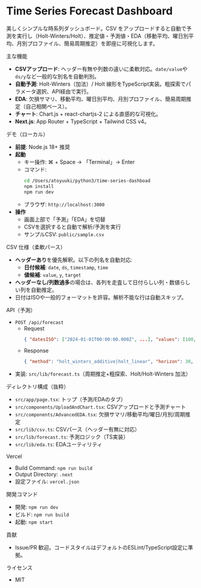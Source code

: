 Time Series Forecast Dashboard
==============================

美しくシンプルな時系列ダッシュボード。CSV をアップロードすると自動で予測を実行し（Holt-Winters/Holt）、推定値・予測値・EDA（移動平均、曜日別平均、月別プロファイル、簡易周期推定）を即座に可視化します。

主な機能
- **CSVアップロード**: ヘッダー有無や列数の違いに柔軟対応。`date/value`や`ds/y`など一般的な別名を自動判別。
- **自動予測**: Holt-Winters（加法）/ Holt 線形をTypeScript実装。粗探索でパラメータ選択、API経由で実行。
- **EDA**: 欠損サマリ、移動平均、曜日別平均、月別プロファイル、簡易周期推定（自己相関ベース）。
- **チャート**: Chart.js + react-chartjs-2 による直感的な可視化。
- **Next.js**: App Router + TypeScript + Tailwind CSS v4。

デモ（ローカル）
- **前提**: Node.js 18+ 推奨
- **起動**
  - キー操作: ⌘ + Space → 「Terminal」→ Enter
  - コマンド:
    ```bash
    cd /Users/atoyuuki/python3/time-series-dashboad
    npm install
    npm run dev
    ```
  - ブラウザ: `http://localhost:3000`
- **操作**
  - 画面上部で「予測」「EDA」を切替
  - CSVを選択すると自動で解析/予測を実行
  - サンプルCSV: `public/sample.csv`

CSV 仕様（柔軟パース）
- **ヘッダーあり**を優先解釈。以下の列名を自動対応:
  - **日付候補**: `date`, `ds`, `timestamp`, `time`
  - **値候補**: `value`, `y`, `target`
- **ヘッダーなし/列数過多**の場合は、各列を走査して日付らしい列・数値らしい列を自動推定。
- 日付はISOや一般的フォーマットを許容。解析不能な行は自動スキップ。

API（予測）
- `POST /api/forecast`
  - Request
    ```json
    { "datesISO": ["2024-01-01T00:00:00.000Z", ...], "values": [100, ...], "horizon": 30 }
    ```
  - Response
    ```json
    { "method": "holt_winters_additive|holt_linear", "horizon": 30, "params": {"alpha":0.2, "beta":0.1, "gamma":0.1, "seasonLength":12}, "fitted": [...], "forecast": [...], "residuals": [...] }
    ```
- 実装: `src/lib/forecast.ts`（周期推定+粗探索、Holt/Holt-Winters 加法）

ディレクトリ構成（抜粋）
- `src/app/page.tsx`: トップ（予測/EDAのタブ）
- `src/components/UploadAndChart.tsx`: CSVアップロードと予測チャート
- `src/components/AdvancedEDA.tsx`: 欠損サマリ/移動平均/曜日/月別/周期推定
- `src/lib/csv.ts`: CSVパース（ヘッダー有無に対応）
- `src/lib/forecast.ts`: 予測ロジック（TS実装）
- `src/lib/eda.ts`: EDAユーティリティ

Vercel
- Build Command: `npm run build`
- Output Directory: `.next`
- 設定ファイル: `vercel.json`

開発コマンド
- 開発: `npm run dev`
- ビルド: `npm run build`
- 起動: `npm start`

貢献
- Issue/PR 歓迎。コードスタイルはデフォルトのESLint/TypeScript設定に準拠。

ライセンス
- MIT
